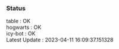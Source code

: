 ### Status


table : OK  
hogwarts : OK  
icy-bot : OK  
Latest Update : 2023-04-11 16:09:37.151328
